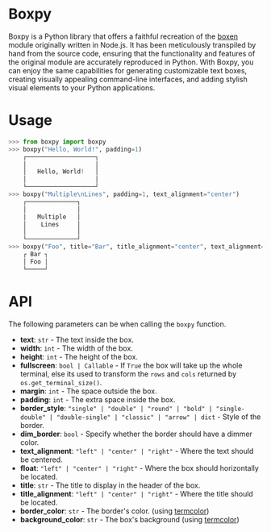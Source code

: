 # Boxpy

Boxpy is a Python library that offers a faithful recreation of the [boxen](https://github.com/sindresorhus/boxen/) module originally written in Node.js. It has been meticulously transpiled by hand from the source code, ensuring that the functionality and features of the original module are accurately reproduced in Python. With Boxpy, you can enjoy the same capabilities for generating customizable text boxes, creating visually appealing command-line interfaces, and adding stylish visual elements to your Python applications.

# Usage
```python
>>> from boxpy import boxpy
>>> boxpy("Hello, World!", padding=1)
    ┌───────────────────┐
    │                   │
    │   Hello, World!   │
    │                   │
    └───────────────────┘
>>> boxpy("Multiple\nLines", padding=1, text_alignment="center")
    ┌──────────────┐
    │              │
    │   Multiple   │
    │    Lines     │
    │              │
    └──────────────┘
>>> boxpy("Foo", title="Bar", title_alignment="center", text_alignment="center")
    ┌ Bar ┐
    │ Foo │
    └─────┘
```

# API
The following parameters can be when calling the `boxpy` function.
- **text**: `str` - The text inside the box.
- **width**: `int` - The width of the box.
- **height**: `int` - The height of the box.
- **fullscreen**: `bool | Callable` - If `True` the box will take up the whole terminal, else its used to transform the `rows` and `cols` returned by `os.get_terminal_size()`.
- **margin**: `int` - The space outside the box.
- **padding**: `int` - The extra space inside the box.
- **border_style**: `"single" | "double" | "round" | "bold" | "single-double" | "double-single" | "classic" | "arrow" | dict` - Style of the border.
- **dim_border**: `bool` - Specify whether the border should have a dimmer color.
- **text_alignment**: `"left" | "center" | "right"` - Where the text should be centered.
- **float**: `"left" | "center" | "right"` - Where the box should horizontally be located.
- **title**: `str` - The title to display in the header of the box.
- **title_alignment**: `"left" | "center" | "right"` - Where the title should be located.
- **border_color**: `str` - The border's color. (using [termcolor](https://pypi.org/project/termcolor/))
- **background_color**: `str` - The box's background (using [termcolor](https://pypi.org/project/termcolor/))